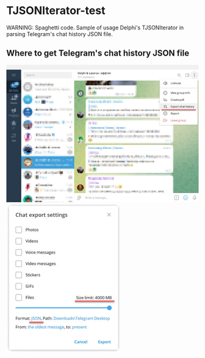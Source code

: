 # TJSONIterator-test
WARNING: Spaghetti code. Sample of usage Delphi's TJSONIterator in parsing Telegram's chat history JSON file.

## Where to get Telegram's chat history JSON file

![](Screenshots/Screen1.jpg)
![](Screenshots/Screen2.jpg)